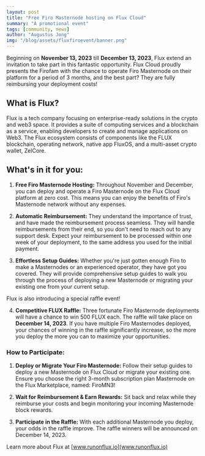```yaml
---
layout: post
title: "Free Firo Masternode hosting on Flux Cloud"
summary: "A promotional event"
tags: [community, news]
author: "Augustus Jong"
img: "/blog/assets/fluxfiroevent/banner.png"
---
```

Beginning on **November 13, 2023** till **December 13, 2023**, Flux extend an invitation to take part in this fantastic opportunity. Flux Cloud proudly presents the Firofam with the chance to operate Firo Masternode on their platform for a period of 3 months, and the best part? They are fully reimbursing your deployment costs!

## What is Flux?

Flux is a tech company focusing on enterprise-ready solutions in the crypto and web3 space. It provides a suite of computing services and a blockchain as a service, enabling developers to create and manage applications on Web3. The Flux ecosystem consists of components like the FLUX blockchain, operating network, native app FluxOS, and a multi-asset crypto wallet, ZelCore.

## What's in it for you:

1. **Free Firo Masternode Hosting:** Throughout November and December, you can deploy and operate a Firo Masternode on the Flux Cloud platform at zero cost. This means you can enjoy the benefits of Firo's Masternode network without any expenses.

2. **Automatic Reimbursement:** They understand the importance of trust, and have made the reimbursement process seamless. They will handle reimbursements from their end, so you don't need to reach out to any support desk. Expect your reimbursement to be processed within one week of your deployment, to the same address you used for the initial payment.

3. **Effortless Setup Guides:** Whether you're just gotten enough Firo to make a Masternodes or an experienced operator, they have got you covered. They will provide comprehensive setup guides to walk you through the process of deploying a new Masternode or migrating your existing one from your current setup.

Flux is also introducing a special raffle event!

4. **Competitive FLUX Raffle:** Three fortunate Firo Masternode deployments will have a chance to win 500 FLUX each. The raffle will take place on **December 14, 2023**. If you have multiple Firo Masternodes deployed, your chances of winning in the raffle significantly increase, so the more you deploy the more you can to maximize your opportunities.

### How to Participate:

1. **Deploy or Migrate Your Firo Masternode:** Follow their setup guides to deploy a new Masternode on Flux Cloud or migrate your existing one. Ensure you choose the right 3-month subscription plan Masternode on the Flux Marketplace, named: FiroMN3!

2. **Wait for Reimbursement & Earn Rewards:** Sit back and relax while they reimburse your costs and begin monitoring your incoming Masternode block rewards.

3. **Participate in the Raffle:** With each additional Masternode you deploy, your odds in the raffle improve. The raffle winners will be announced on December 14, 2023.

Learn more about Flux at [www.runonflux.io](www.runonflux.io)